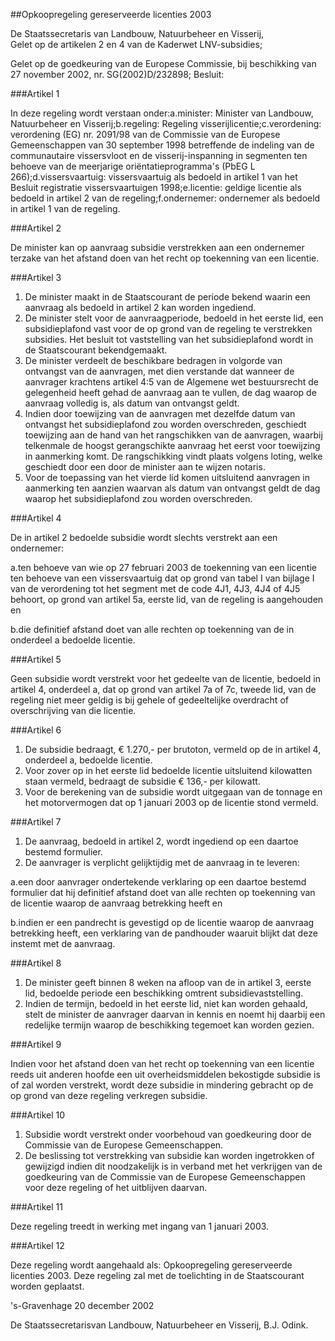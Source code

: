 <meta http-equiv='Content-Type' content='text/html; charset=utf-8' />

##Opkoopregeling gereserveerde licenties 2003

De Staatssecretaris van Landbouw, Natuurbeheer en Visserij,  
Gelet op de artikelen 2 en 4 van de Kaderwet LNV-subsidies;

Gelet op de goedkeuring van de Europese Commissie, bij beschikking van 27 november 2002, nr. SG(2002)D/232898;
Besluit:    

###Artikel 1 

In deze regeling wordt verstaan onder:a.minister: Minister van Landbouw, Natuurbeheer en Visserij;b.regeling: Regeling visserijlicentie;c.verordening: verordening (EG) nr. 2091/98 van de Commissie van de Europese Gemeenschappen van 30 september 1998 betreffende de indeling van de communautaire vissersvloot en de visserij-inspanning in segmenten ten behoeve van de meerjarige oriëntatieprogramma's (PbEG L 266);d.vissersvaartuig: vissersvaartuig als bedoeld in artikel 1 van het Besluit registratie vissersvaartuigen 1998;e.licentie: geldige licentie als bedoeld in artikel 2 van de regeling;f.ondernemer: ondernemer als bedoeld in artikel 1 van de regeling. 

###Artikel 2 

De minister kan op aanvraag subsidie verstrekken aan een ondernemer terzake van het afstand doen van het recht op toekenning van een licentie. 

###Artikel 3 

1. De minister maakt in de Staatscourant de periode bekend waarin een aanvraag als bedoeld in artikel 2 kan worden ingediend.
2. De minister stelt voor de aanvraagperiode, bedoeld in het eerste lid, een subsidieplafond vast voor de op grond van de regeling te verstrekken subsidies. Het besluit tot vaststelling van het subsidieplafond wordt in de Staatscourant bekendgemaakt.
3. De minister verdeelt de beschikbare bedragen in volgorde van ontvangst van de aanvragen, met dien verstande dat wanneer de aanvrager krachtens artikel 4:5 van de Algemene wet bestuursrecht de gelegenheid heeft gehad de aanvraag aan te vullen, de dag waarop de aanvraag volledig is, als datum van ontvangst geldt.
4. Indien door toewijzing van de aanvragen met dezelfde datum van ontvangst het subsidieplafond zou worden overschreden, geschiedt toewijzing aan de hand van het rangschikken van de aanvragen, waarbij telkenmale de hoogst gerangschikte aanvraag het eerst voor toewijzing in aanmerking komt. De rangschikking vindt plaats volgens loting, welke geschiedt door een door de minister aan te wijzen notaris.
5. Voor de toepassing van het vierde lid komen uitsluitend aanvragen in aanmerking ten aanzien waarvan als datum van ontvangst geldt de dag waarop het subsidieplafond zou worden overschreden. 

###Artikel 4 

De in artikel 2 bedoelde subsidie wordt slechts verstrekt aan een ondernemer:

a.ten behoeve van wie op 27 februari 2003 de toekenning van een licentie ten behoeve van een vissersvaartuig dat op grond van tabel I van bijlage I van de verordening tot het segment met de code 4J1, 4J3, 4J4 of 4J5 behoort, op grond van artikel 5a, eerste lid, van de regeling is aangehouden en

b.die definitief afstand doet van alle rechten op toekenning van de in onderdeel a bedoelde licentie. 

###Artikel 5 

Geen subsidie wordt verstrekt voor het gedeelte van de licentie, bedoeld in artikel 4, onderdeel a, dat op grond van artikel 7a of 7c, tweede lid, van de regeling niet meer geldig is bij gehele of gedeeltelijke overdracht of overschrijving van die licentie. 

###Artikel 6 

1. De subsidie bedraagt, € 1.270,- per brutoton, vermeld op de in artikel 4, onderdeel a, bedoelde licentie.
2. Voor zover op in het eerste lid bedoelde licentie uitsluitend kilowatten staan vermeld, bedraagt de subsidie € 136,- per kilowatt.
3. Voor de berekening van de subsidie wordt uitgegaan van de tonnage en het motorvermogen dat op 1 januari 2003 op de licentie stond vermeld. 

###Artikel 7 

1. De aanvraag, bedoeld in artikel 2, wordt ingediend op een daartoe bestemd formulier.
2. De aanvrager is verplicht gelijktijdig met de aanvraag in te leveren:

a.een door aanvrager ondertekende verklaring op een daartoe bestemd formulier dat hij definitief afstand doet van alle rechten op toekenning van de licentie waarop de aanvraag betrekking heeft en

b.indien er een pandrecht is gevestigd op de licentie waarop de aanvraag betrekking heeft, een verklaring van de pandhouder waaruit blijkt dat deze instemt met de aanvraag. 

###Artikel 8 

1. De minister geeft binnen 8 weken na afloop van de in artikel 3, eerste lid, bedoelde periode een beschikking omtrent subsidievaststelling.
2. Indien de termijn, bedoeld in het eerste lid, niet kan worden gehaald, stelt de minister de aanvrager daarvan in kennis en noemt hij daarbij een redelijke termijn waarop de beschikking tegemoet kan worden gezien.  

###Artikel 9 

Indien voor het afstand doen van het recht op toekenning van een licentie reeds uit anderen hoofde een uit overheidsmiddelen bekostigde subsidie is of zal worden verstrekt, wordt deze subsidie in mindering gebracht op de op grond van deze regeling verkregen subsidie. 

###Artikel 10 

1. Subsidie wordt verstrekt onder voorbehoud van goedkeuring door de Commissie van de Europese Gemeenschappen.
2. De beslissing tot verstrekking van subsidie kan worden ingetrokken of gewijzigd indien dit noodzakelijk is in verband met het verkrijgen van de goedkeuring van de Commissie van de Europese Gemeenschappen voor deze regeling of het uitblijven daarvan. 

###Artikel 11 

Deze regeling treedt in werking met ingang van 1 januari 2003. 

###Artikel 12 

Deze regeling wordt aangehaald als: Opkoopregeling gereserveerde licenties 2003. 
Deze regeling zal met de toelichting in de Staatscourant worden geplaatst. 

's-Gravenhage
20 december 2002 

De 
Staatssecretarisvan Landbouw, Natuurbeheer en Visserij,
B.J.  Odink.      
